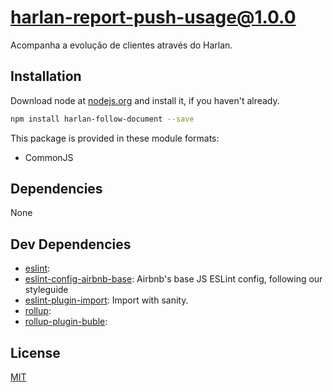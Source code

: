 # harlan-report-push-usage@1.0.0

Acompanha a evolução de clientes através do Harlan.

## Installation
Download node at [nodejs.org](http://nodejs.org) and install it, if you haven't already.

```sh
npm install harlan-follow-document --save
```

This package is provided in these module formats:

- CommonJS

## Dependencies

None

## Dev Dependencies

- [eslint](): 
- [eslint-config-airbnb-base](https://github.com/airbnb/javascript): Airbnb's base JS ESLint config, following our styleguide
- [eslint-plugin-import](https://github.com/benmosher/eslint-plugin-import): Import with sanity.
- [rollup](): 
- [rollup-plugin-buble](): 

## License
[MIT](http://escolhaumalicenca.com.br/licencas/mit/)
